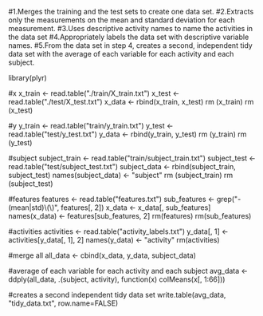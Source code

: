 #1.Merges the training and the test sets to create one data set.
#2.Extracts only the measurements on the mean and standard deviation for each measurement. 
#3.Uses descriptive activity names to name the activities in the data set
#4.Appropriately labels the data set with descriptive variable names. 
#5.From the data set in step 4, creates a second, independent tidy data set with the average of each variable for each activity and each subject.

library(plyr)

#x
x_train <- read.table("./train/X_train.txt")
x_test <- read.table("./test/X_test.txt")
x_data <- rbind(x_train, x_test)
rm (x_train)
rm (x_test)

#y
y_train <- read.table("train/y_train.txt")
y_test <- read.table("test/y_test.txt")
y_data <- rbind(y_train, y_test)
rm (y_train)
rm (y_test)

#subject
subject_train <- read.table("train/subject_train.txt")
subject_test <- read.table("test/subject_test.txt")
subject_data <- rbind(subject_train, subject_test)
names(subject_data) <- "subject"
rm (subject_train)
rm (subject_test)

#features
features <- read.table("features.txt")
sub_features <- grep("-(mean|std)\\(\\)", features[, 2])
x_data <- x_data[, sub_features]
names(x_data) <- features[sub_features, 2]
rm(features)
rm(sub_features)

#activities
activities <- read.table("activity_labels.txt")
y_data[, 1] <- activities[y_data[, 1], 2]
names(y_data) <- "activity"
rm(activities)

#merge all
all_data <- cbind(x_data, y_data, subject_data)

#average of each variable for each activity and each subject
avg_data <- ddply(all_data, .(subject, activity), function(x) colMeans(x[, 1:66]))

#creates a second independent tidy data set
write.table(avg_data, "tidy_data.txt", row.name=FALSE)